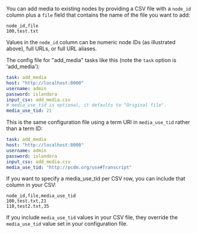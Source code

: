 You can add media to existing nodes by providing a CSV file with a `node_id` column plus a `file` field that contains the name of the file you want to add:

```text
node_id,file
100,test.txt
```
Values in the `node_id` column can be numeric node IDs (as illustrated above), full URLs, or full URL aliases.

The config file for "add_media" tasks like this (note the `task` option is 'add_media'):

```yaml
task: add_media
host: "http://localhost:8000"
username: admin
password: islandora
input_csv: add_media.csv
# media_use_tid is optional, it defaults to "Original file".
media_use_tid: 21
```

This is the same configuration file using a term URI in `media_use_tid` rather than a term ID:

```yaml
task: add_media
host: "http://localhost:8000"
username: admin
password: islandora
input_csv: add_media.csv
media_use_tid: "http://pcdm.org/use#Transcript"
```

If you want to specify a media_use_tid per CSV row, you can include that column in your CSV:

```text
node_id,file,media_use_tid
100,test.txt,21
110,test2.txt,35
```

If you include `media_use_tid` values in your CSV file, they override the `media_use_tid` value set in your configuration file.
